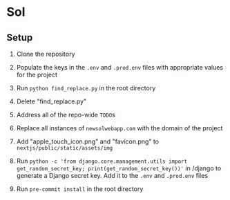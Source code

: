 # Sol

## Setup

1. Clone the repository

2. Populate the keys in the `.env` and `.prod.env` files with appropriate values for the project

3. Run `python find_replace.py` in the root directory

4. Delete "find_replace.py"

5. Address all of the repo-wide `TODO`s

6. Replace all instances of `newsolwebapp.com` with the domain of the project

7. Add "apple_touch_icon.png" and "favicon.png" to `nextjs/public/static/assets/img`

8. Run `python -c 'from django.core.management.utils import get_random_secret_key; print(get_random_secret_key())'` in /django to generate a Django secret key. Add it to the `.env` and `.prod.env` files

9. Run `pre-commit install` in the root directory
